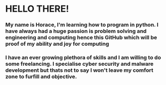 # HELLO THERE!

### My name is Horace, I'm learning how to program in python. I have always had a huge passion is problem solving and engineering and computing hence this GitHub which will be proof of my ability and joy for computing

### I have an ever growing plethora of skills and I am willing to do some freelancing. I specialise cyber security and malware development but thats not to say I won't leave my comfort zone to furfill and objective.

<!--
**horacegill/horacegill** is a ✨ _special_ ✨ repository because its `README.md` (this file) appears on your GitHub profile.

Here are some ideas to get you started:

- 🔭 I’m currently working on ...
- 🌱 I’m currently learning ...
- 👯 I’m looking to collaborate on ...
- 🤔 I’m looking for help with ...
- 💬 Ask me about ...
- 📫 How to reach me: ...
- 😄 Pronouns: ...
- ⚡ Fun fact: ...
-->
